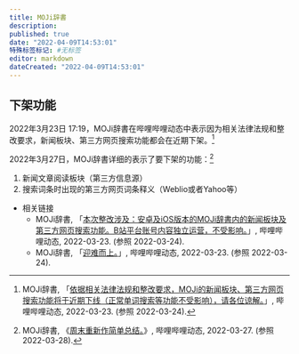 ```yaml
---
title: MOJi辞書
description:
published: true
date: "2022-04-09T14:53:01"
特殊标签标记: #无标签
editor: markdown
dateCreated: "2022-04-09T14:53:01"
---
```


## 下架功能

2022年3月23日 17:19，MOJi辞書在哔哩哔哩动态中表示因为相关法律法规和整改要求，新闻板块、第三方网页搜索功能都会在近期下架。[^DLNGT]

[^DLNGT]: MOJi辞書, 「[依据相关法律法规和整改要求，MOJi的新闻板块、第三方网页搜索功能将于近期下线（正常单词搜索等功能不受影响），请各位谅解。](http://archiveiya74codqgiixo33q62qlrqtkgmcitqx5u2oeqnmn5bpcbiyd.onion/DLNGT "https://t.bilibili.com/640760840927051780")」, 哔哩哔哩动态, 2022-03-23. (参照 2022-03-24).

2022年3月27日，MOJi辞書详细的表示了要下架的功能：[^OJNRZ]

[^OJNRZ]: MOJi辞書, 《[周末重新作简单总结。](https://archive.ph/OJNRZ "https://t.bilibili.com/642259904747274245")》, 哔哩哔哩动态, 2022-03-27. (参照 2022-03-28).

1.  新闻文章阅读板块（第三方信息源）
2.  搜索词条时出现的第三方网页词条释义（Weblio或者Yahoo等）

+   相关链接
    +   MOJi辞書, 「[本次整改涉及：安卓及iOS版本的MOJi辞書内的新闻板块及第三方网页搜索功能。B站平台账号内容独立运营，不受影响。](http://archiveiya74codqgiixo33q62qlrqtkgmcitqx5u2oeqnmn5bpcbiyd.onion/oROsP "https://t.bilibili.com/640771969176829975")」, 哔哩哔哩动态, 2022-03-23. (参照 2022-03-24).
    +   MOJi辞書, 「[迎难而上。](http://archiveiya74codqgiixo33q62qlrqtkgmcitqx5u2oeqnmn5bpcbiyd.onion/lJPqK "https://t.bilibili.com/640845718052929553")」, 哔哩哔哩动态, 2022-03-23. (参照 2022-03-24).
